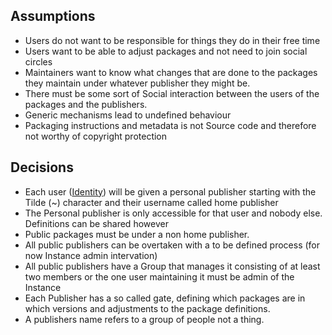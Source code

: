 ## Assumptions
- Users do not want to be responsible for things they do in their free time
- Users want to be able to adjust packages and not need to join social circles
- Maintainers want to know what changes that are done to the packages they maintain under whatever publisher they might be.
- There must be some sort of Social interaction between the users of the packages and the publishers.
- Generic mechanisms lead to undefined behaviour
- Packaging instructions and metadata is not Source code and therefore not worthy of copyright protection
## Decisions
- Each user ([Identity](Identity.md)) will be given a personal publisher starting with the Tilde (~) character and their username called home publisher
- The Personal publisher is only accessible for that user and nobody else. Definitions can be shared however
- Public packages must be under a non home publisher.
- All public publishers can be overtaken with a to be defined process (for now Instance admin intervation)
- All public publishers have a Group that manages it consisting of at least two members or the one user maintaining it must be admin of the Instance
- Each Publisher has a so called gate, defining which packages are in which versions and adjustments to the package definitions.
- A publishers name refers to a group of people not a thing.
